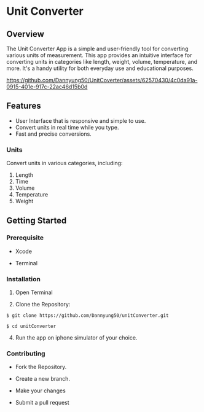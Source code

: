 # **Unit Converter**
## Overview

The Unit Converter App is a simple and user-friendly tool for converting various units of measurement. This app provides an intuitive interface for converting units in categories like length, weight, volume, temperature, and more. It's a handy utility for both everyday use and educational purposes.



https://github.com/Dannyung50/UnitCoverter/assets/62570430/4c0da91a-0915-401e-917c-22ac46d15b0d




## Features

- User Interface that is responsive and simple to use.
- Convert units in real time while you type.
- Fast and precise conversions.


### Units
Convert units in various categories, including:

1. Length
2. Time
3. Volume
4. Temperature
5. Weight

## Getting Started

### Prerequisite

- Xcode

- Terminal




### Installation

1. Open Terminal

2. Clone the Repository:
```
$ git clone https://github.com/Dannyung50/unitConverter.git

$ cd unitConverter
```
4. Run the app on iphone simulator of your choice.

### Contributing

- Fork the Repository.

- Create a new branch.

- Make your changes

- Submit a pull request

